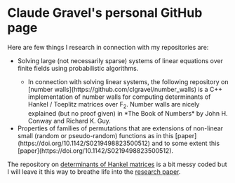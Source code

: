 # Claude Gravel's personal GitHub page

Here are few things I research in connection with my repositories are:

<ul>
<li> Solving large (not necessarily sparse) systems of linear equations over finite fields using probabilistic algorithms.</li>
<ul>
<li> In connection with solving linear systems, the following repository on [number walls](https://github.com/clgravel/number_walls) is a C++ implementation of number walls for computing determinants of Hankel / Toeplitz matrices over F<sub>2</sub>. Number walls are nicely explained (but no proof given) in *The Book of Numbers* by John H. Conway and Richard K. Guy.
</li>
</ul>
<li> Properties of families of permutations that are extensions of non-linear small (random or pseudo-random) functions as in this [paper](https://doi.org/10.1142/S0219498823500512) and to some extent this [paper](https://doi.org/10.1142/S0219498823500512). 
</li>
</ul>

The repository on [determinants of Hankel matrices](https://github.com/clgravel/hankel_determinants_and_finding_linear_subsequences) is a bit messy coded but I will leave it this way to breathe life into the [research paper](https://doi.org/10.1007/978-3-030-68869-1_10).
